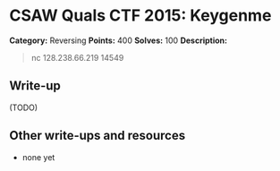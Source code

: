 # CSAW Quals CTF 2015: Keygenme

**Category:** Reversing
**Points:** 400
**Solves:** 100
**Description:** 

> nc 128.238.66.219 14549

## Write-up

(TODO)

## Other write-ups and resources

* none yet